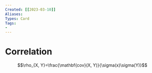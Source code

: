 ```yaml
---
Created: [[2023-03-10]]
Aliases: 
Types: Card
Tags: 
- 
---
```

# Correlation
$$\rho_{X, Y}=\frac{\mathbf{cov}(X, Y)}{\sigma(x)\sigma(Y)}$$
